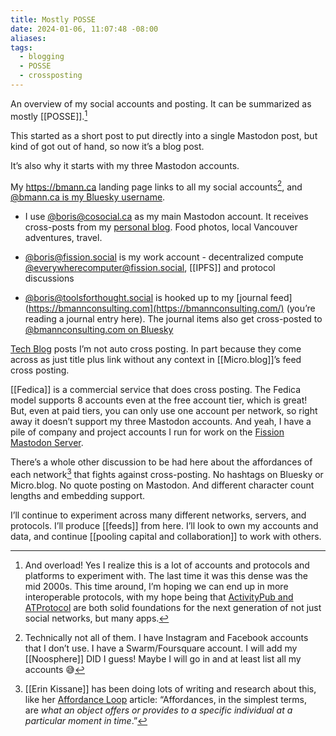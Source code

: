 ```yaml
---
title: Mostly POSSE
date: 2024-01-06, 11:07:48 -08:00
aliases: 
tags:
  - blogging
  - POSSE
  - crossposting
---
```

An overview of my social accounts and posting. It can be summarized as mostly [[POSSE]].[^overload]

[^overload]: And overload! Yes I realize this is a lot of accounts and protocols and platforms to experiment with. The last time it was this dense was the mid 2000s. This time around, I’m hoping we can end up in more interoperable protocols, with my hope being that [ActivityPub and ATProtocol](https://bmannconsulting.com/blog/2024/01/05/why-not-both-protocols/) are both solid foundations for the next generation of not just social networks, but many apps.

This started as a short post to put directly into a single Mastodon post, but kind of got out of hand, so now it’s a blog post.

It’s also why it starts with my three Mastodon accounts. 

My <https://bmann.ca> landing page links to all my social accounts[^all], and [@bmann.ca is my Bluesky username](https://bsky.bmann.ca).

[^all]: Technically not all of them. I have Instagram and Facebook accounts that I don’t use. I have a Swarm/Foursquare account. I will add my [[Noosphere]] DID I guess! Maybe I will go in and at least list all my accounts 😅

* I use [@boris@cosocial.ca](https://cosocial.ca/@boris) as my main Mastodon account. It receives cross-posts from my [personal blog](https://blog.bmannconsulting.com). Food photos, local Vancouver adventures, travel.

* [@boris@fission.social](https://fission.social/@boris) is my work account - decentralized compute [@everywherecomputer@fission.social](https://fission.social/@everywherecomputer), [[IPFS]] and protocol discussions

* [@boris@toolsforthought.social](https://toolsforthought.social/@boris) is hooked up to my [journal feed](https://bmannconsulting.com](https://bmannconsulting.com/) (you’re reading a journal entry here). The journal items also get cross-posted to [@bmannconsulting.com on Bluesky](https://bsky.app/profile/bmannconsulting.com)

[Tech Blog](https://bmannconsulting.com/blog/) posts I’m not auto cross posting. In part because they come across as just title plus link without any context in [[Micro.blog]]’s feed cross posting. 

[[Fedica]] is a commercial service that does cross posting. The Fedica model supports 8 accounts even at the free account tier, which is great! But, even at paid tiers, you can only use one account per network, so right away it doesn’t support my three Mastodon accounts. And yeah, I have a pile of company and project accounts I run for work on the [Fission Mastodon Server](https://fission.social/@fission). 

There’s a whole other discussion to be had here about the affordances of each network[^affordances] that fights against cross-posting. No hashtags on Bluesky or Micro.blog. No quote posting on Mastodon. And different character count lengths and embedding support.

[^affordances]: [[Erin Kissane]] has been doing lots of writing and research about this, like her [Affordance Loop](https://erinkissane.com/the-affordance-loop) article: “Affordances, in the simplest terms, are _what an object offers or provides to a specific individual at a particular moment in time_.”

I’ll continue to experiment across many different networks, servers, and protocols. I’ll produce [[feeds]] from here. I’ll look to own my accounts and data, and continue [[pooling capital and collaboration]] to work with others. 

